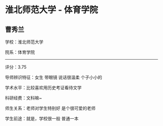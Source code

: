 # 淮北师范大学 - 体育学院

## 曹秀兰

学校：淮北师范大学

院系：体育学院

* * *

评分：3.75

导师辨识特征：女生 带眼镜 说话很温柔 个子小小的

学术水平：比较喜欢用历史考证看待文学

科研经费：文科嘛~

师生关系：老师对学生特别好 是个很可爱的老师

学生前途：就是，学校很一般 普通一本